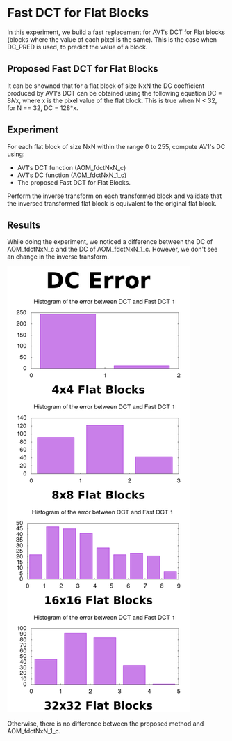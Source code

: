 # Fast DCT for Flat Blocks

In this experiment, we build a fast replacement for AV1's DCT for Flat blocks
(blocks where the value of each pixel is the same). This is the case when
DC\_PRED is used, to predict the value of a block.

## Proposed Fast DCT for Flat Blocks

It can be showned that for a flat block of size NxN the DC coefficient produced
by AV1's DCT can be obtained using the following equation DC = 8*N*x,
where x is the pixel value of the flat block. This is true when N < 32,
for N == 32, DC = 128*x.

## Experiment

For each flat block of size NxN within the range 0 to 255, compute AV1's DC
using:
  * AV1's DCT function (AOM\_fdctNxN\_c)
  * AV1's DC function (AOM\_fdctNxN\_1\_c)
  * The proposed Fast DCT for Flat Blocks.

Perform the inverse transform on each transformed block and validate that the
inversed transformed flat block is equivalent to the original flat block.

## Results

While doing the experiment, we noticed a difference between the DC of
AOM\_fdctNxN\_c and the DC of AOM\_fdctNxN\_1\_c. However, we don't see an
change in the inverse transform.

  ![DCT function error](https://github.com/luctrudeau/VideoExperiments/blob/master/dct/fastdc/sidebyside.png)

Otherwise, there is no difference between the proposed method and AOM\_fdctNxN\_1\_c.
